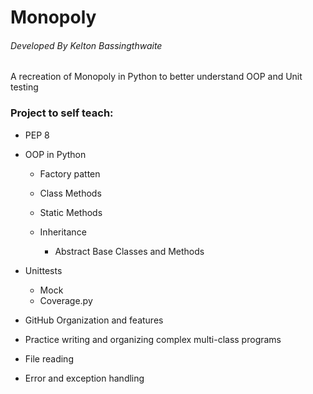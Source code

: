 # Monopoly
###### _Developed By Kelton Bassingthwaite_

A recreation of Monopoly in Python to better understand OOP and Unit testing

### Project to self teach:

  - PEP 8
  
  - OOP in Python
  
    - Factory patten
    - Class Methods
    - Static Methods
    - Inheritance
    
        - Abstract Base Classes and Methods
    
  
 
  - Unittests
  
    - Mock
    - Coverage.py
    
  - GitHub Organization and features
  - Practice writing and organizing complex multi-class programs
  - File reading
  - Error and exception handling
 
 
  
